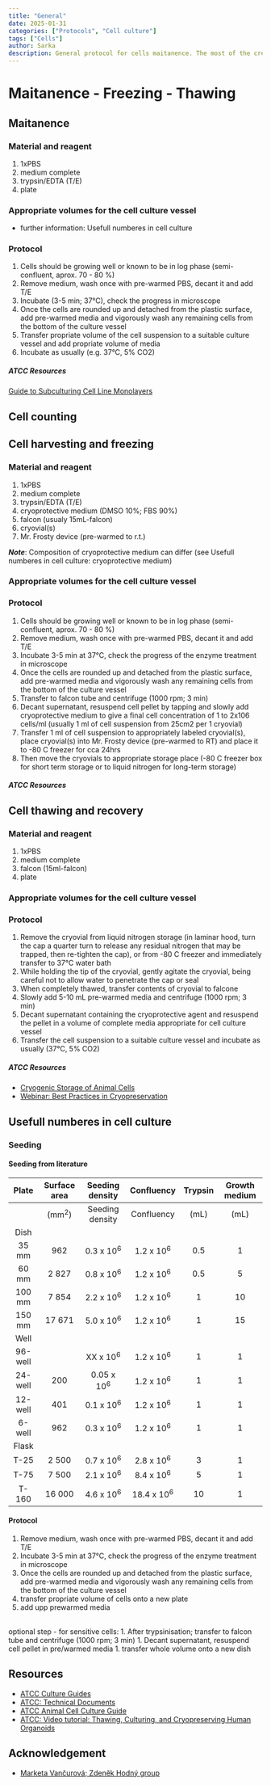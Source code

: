 ```yaml
---
title: "General"
date: 2025-01-31 
categories: ["Protocols", "Cell culture"]
tags: ["Cells"]
author: Sarka 
description: General protocol for cells maitanence. The most of the credit goes to Markéta V. as we obtained basic training and information from her. (And was patient enough to answer all our stupid questions 💖)
---
```


# Maitanence - Freezing - Thawing


## Maitanence

### Material and reagent
1. 1xPBS
1. medium complete
1. trypsin/EDTA (T/E)
1. plate

### Appropriate volumes for the cell culture vessel
* further information: Usefull numberes in cell culture

### Protocol
1. Cells should be growing well or known to be in log phase (semi-confluent, aprox. 70 - 80 %)
1. Remove medium, wash once with pre-warmed PBS, decant it and add T/E
1. Incubate (3-5 min; 37°C), check the progress in microscope
1. Once the cells are rounded up and detached from the plastic surface, add pre-warmed media and vigorously wash any remaining cells from the bottom of the culture vessel
1. Transfer propriate volume of the cell suspension to a suitable culture vessel and add propriate volume of media
1. Incubate as usually (e.g. 37°C, 5% CO2)

##### ATCC Resources
[Guide to Subculturing Cell Line Monolayers](https://www.atcc.org/resources/technical-documents/guide-to-subculturing-cell-line-monolayers)


## Cell counting


## Cell harvesting and freezing

### Material and reagent
1. 1xPBS
1. medium complete
1. trypsin/EDTA (T/E)
1. cryoprotective medium (DMSO 10%; FBS 90%)
1. falcon (usualy 15mL-falcon)
1. cryovial(s)
1. Mr. Frosty device (pre-warmed to r.t.)

***Note***: Composition of cryoprotective medium can differ (see Usefull numberes in cell culture: cryoprotective medium)

### Appropriate volumes for the cell culture vessel

### Protocol
1. Cells should be growing well or known to be in log phase (semi-confluent, aprox. 70 - 80 %)
1. Remove medium, wash once with pre-warmed PBS, decant it and add T/E
1. Incubate 3-5 min at 37°C, check the progress of the enzyme treatment in microscope
1. Once the cells are rounded up and detached from the plastic surface, add pre-warmed media and vigorously wash any remaining cells from the bottom of the culture vessel
1. Transfer to falcon tube and centrifuge (1000 rpm; 3 min)
1. Decant supernatant, resuspend cell pellet by tapping and slowly add cryoprotective medium to give a final cell concentration of 1 to 2x106 cells/ml (usually 1 ml of cell suspension from 25cm2 per 1 cryovial)
1. Transfer 1 ml of cell suspension to appropriately labeled cryovial(s), place cryovial(s) into Mr. Frosty device (pre-warmed to RT) and place it to -80 C freezer for cca 24hrs
1. Then move the cryovials to appropriate storage place (-80 C freezer box for short term storage or to liquid nitrogen for long-term storage)

##### ATCC Resources


## Cell thawing and recovery 

### Material and reagent
1. 1xPBS
1. medium complete
1. falcon (15ml-falcon)
1. plate

### Appropriate volumes for the cell culture vessel


### Protocol
1. Remove the cryovial from liquid nitrogen storage (in laminar hood, turn the cap a quarter turn to release any residual nitrogen that may be trapped, then re-tighten the cap), or from -80 C freezer and immediately transfer to 37°C water bath
1. While holding the tip of the cryovial, gently agitate the cryovial, being careful not to allow water to penetrate the cap or seal
1. When completely thawed, transfer contents of cryovial to falcone
1. Slowly add 5-10 mL pre-warmed media and centrifuge (1000 rpm; 3 min)
1. Decant supernatant containing the cryoprotective agent and resuspend the pellet in a volume of complete media appropriate for cell culture vessel
1. Transfer the cell suspension to a suitable culture vessel and incubate as usually (37°C, 5% CO2)

##### ATCC Resources
* [Cryogenic Storage of Animal Cells](https://www.atcc.org/resources/technical-documents/cryogenic-storage-of-animal-cells)
* [Webinar: Best Practices in Cryopreservation](https://www.atcc.org/resources/webinars/2016-webinars/best-practices-in-cryopreservation)

## Usefull numberes in cell culture

### Seeding
#### Seeding from literature

| Plate    | Surface area    | Seeding density      | Confluency           | Trypsin| Growth medium |
|:--------:|:---------------:|:--------------------:|:--------------------:|:------:|:-------------:|
|          | (mm<sup>2</sup>)| Seeding density      | Confluency           | (mL)   | (mL)          |
|Dish      |                 |                      |                      |        |               |
|  35 mm   | 962             | 0.3 x 10<sup>6</sup> | 1.2 x 10<sup>6</sup> |0.5     |1              |
|  60 mm   | 2 827           | 0.8 x 10<sup>6</sup> | 1.2 x 10<sup>6</sup> |0.5     |5              |
|  100 mm  | 7 854           | 2.2 x 10<sup>6</sup> | 1.2 x 10<sup>6</sup> |1       |10             |
|  150 mm  | 17 671          | 5.0 x 10<sup>6</sup> | 1.2 x 10<sup>6</sup> |1       |15             |
|Well      |                 |                      |                      |        |               |
|  96-well |                 | XX x 10<sup>6</sup>  | 1.2 x 10<sup>6</sup> |1       |1              |
|  24-well | 200             | 0.05 x 10<sup>6</sup>| 1.2 x 10<sup>6</sup> |1       |1              |
|  12-well | 401             | 0.1 x 10<sup>6</sup> | 1.2 x 10<sup>6</sup> |1       |1              |
|  6-well  | 962             | 0.3 x 10<sup>6</sup> | 1.2 x 10<sup>6</sup> |1       |1              |
|Flask     |                 |                      |                      |        |               |
|  T-25    | 2 500           | 0.7 x 10<sup>6</sup> | 2.8 x 10<sup>6</sup> |3       |1              |
|  T-75    | 7 500           | 2.1 x 10<sup>6</sup> | 8.4 x 10<sup>6</sup> |5       |1              |
|  T-160   | 16 000          | 4.6 x 10<sup>6</sup> | 18.4 x 10<sup>6</sup>|10      |1              |

#### Protocol
1. Remove medium, wash once with pre-warmed PBS, decant it and add T/E
1. Incubate 3-5 min at 37°C, check the progress of the enzyme treatment in microscope
1. Once the cells are rounded up and detached from the plastic surface, add pre-warmed media and vigorously wash any remaining cells from the bottom of the culture vessel
1. transfer propriate volume of cells onto a new plate
1. add upp prewarmed media <br>
<br>
optional step - for sensitive cells: 
1. After trypsinisation; transfer to falcon tube and centrifuge (1000 rpm; 3 min)
1. Decant supernatant, resuspend cell pellet in pre/warmed media
1. transfer whole volume onto a new dish


<!--
#### Some numbers from our experience
| Cell line  |         | Seeding density        | Notes         |               | Cell line  |         | Seeding density        | Notes  
|:----------:|:-------:|:----------------------:|:-------------:|:-------------:|:----------:|:-------:|:----------------------:|:-------------:|
|      plate |         | cells/cm<sup>2</sup>   |               |               |      plate |         | cells/cm<sup>2</sup>   |               |
| HeLa/U<sub>2</sub>OS|    |                    |               |               |MEFs or MDF |         |                        |               | 
|   96-well  | O/N     | 0.3 x 10<sup>4</sup>   |               |               |  12-well   | O/N     | 2.5 x 10<sup>4</sup>   |               |
|   96-well  | O/N     | 0.3 x 10<sup>4</sup>   |     MTT assay |               |            | O/N     | 0.9 x 10<sup>4</sup>   |               |
|   12-well  | O/N     | 1.6 x 10<sup>6</sup>   | IF or FACS    |               |mESC        |         |                        |               |
|  12-well   |  O/N    | 1.5 x 10<sup>4</sup>   |               |               |  12-well   | O/N     | 6 - 12 x 10<sup>4</sup>|               |
|            |         |                        |               |               |
|htert-RPE-1 |         |                        |               |               |
|            | O/N     |                        |               |               |
|            |         |                        |               |               |


*Quick notes:*<br>
HeLa/U<sub>2</sub>OS .... cancer cell lines<br>
htert-RPE-1          .... retionic ....<br>
MEFs                 .... mouse embryonic fibroblasts<br>
MDFs                 .... mouse dermal fibroblasts<br>
mESC                 .... mouse embryonic stem cells<br>
     ... for further specification have to search yourself ... <br>
-->

<!--
### Media complete

| Medium   | Fetal bovine serum| Antibiotics| Suplement I   | Suplement II         | Suplement III | Suplement IV         |
|:--------:|:-----------------:|:----------:|:-------------:|:--------------------:|:-------------:|:--------------------:|
|(mL)      | (mL)              | S/P (mL)   | (mL)          |  (mL)                |  (mL)         |  (mL)                |
|Option 1  |                   |            |               |                      |               |                      |
|500       |   50              |    5       |               |                      |               |                      |
|Option 2  |                   |            |               |                      |               |                      |
|500       |   50              |    5       |  L-glu: 5     |                      |               |                      |
|Option 3: | for mESC          |            |               |                      |               |                      |
|DMEM      |   FBS             |            |L-glu (200mM)  |sodium pyruvat (100mM)|non-esencial AA|mercaptoethanol (55mM)|
|500       |   50              |    5       |        5      |                      |        5      |          0.91        |

### Media cryoprotective
-->

## Resources
* [ATCC Culture Guides](https://www.atcc.org/resources/culture-guides)
* [ATCC: Technical Documents](https://www.atcc.org/resources/culture-guides/animal-cell-culture-guide)
* [ATCC Animal Cell Culture Guide](https://www.atcc.org/resources/culture-guides/animal-cell-culture-guide)
* [ATCC: Video tutorial: Thawing, Culturing, and Cryopreserving Human Organoids ](https://www.atcc.org/resources/technical-documents)


## Acknowledgement
* [Marketa Vančurová; Zdeněk Hodný group](https://www.img.cas.cz/group/zdenek-hodny/)